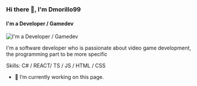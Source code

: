 ### Hi there 👋, I'm Dmorillo99
#### I'm a Developer / Gamedev
![I'm a Developer / Gamedev](https://pbs.twimg.com/media/EabIqLVWkAETooy.jpg)

I'm a software developer who is passionate about video game development, the programming part to be more specific

Skills: C# / REACT/ TS / JS / HTML / CSS

- 🔭 I’m currently working on this page. 





